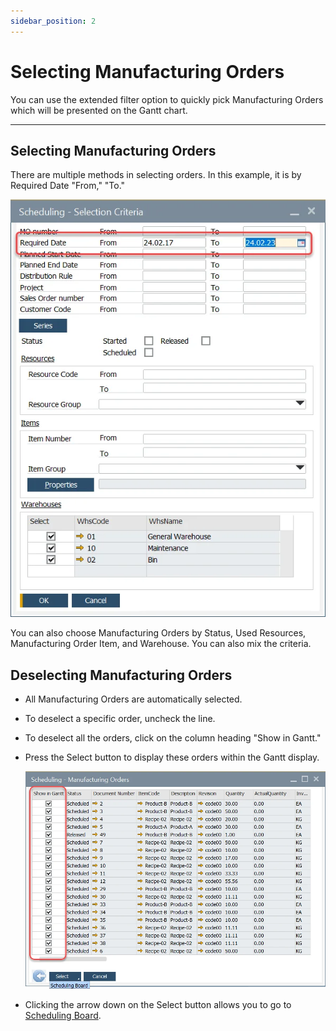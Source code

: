```yaml
---
sidebar_position: 2
---
```


# Selecting Manufacturing Orders

You can use the extended filter option to quickly pick Manufacturing Orders which will be presented on the Gantt chart.

---

## Selecting Manufacturing Orders

There are multiple methods in selecting orders. In this example, it is by Required Date "From," "To."

![Scheduling Criteria](./media/selecting-manufacturing-orders/scheduling-criteria.webp)

You can also choose Manufacturing Orders by Status, Used Resources, Manufacturing Order Item, and Warehouse. You can also mix the criteria.

## Deselecting Manufacturing Orders

- All Manufacturing Orders are automatically selected.

- To deselect a specific order, uncheck the line.

- To deselect all the orders, click on the column heading "Show in Gantt."

- Press the Select button to display these orders within the Gantt display.

    ![Deselecting Manufacturing Order](./media/selecting-manufacturing-orders/scheduling-show-in-gantt.webp)

- Clicking the arrow down on the Select button allows you to go to [Scheduling Board](../scheduling-board.md).
